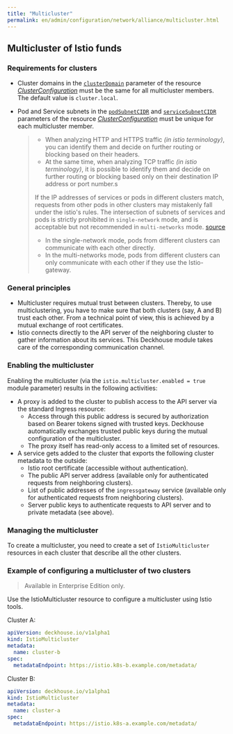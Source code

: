```yaml
---
title: "Multicluster"
permalink: en/admin/configuration/network/alliance/multicluster.html
---
```


## Multicluster of Istio funds

<!-- Transferred with minor modifications from https://deckhouse.io/products/kubernetes-platform/documentation/latest/modules/istio/#multicluster -->

### Requirements for clusters

* Cluster domains in the [`clusterDomain`](../../installing/configuration.html#clusterconfiguration-clusterdomain) parameter of the resource [_ClusterConfiguration_](../../installing/configuration.html#clusterconfiguration) must be the same for all multicluster members. The default value is `cluster.local`.

* Pod and Service subnets in the [`podSubnetCIDR`](../../installing/configuration.html#clusterconfiguration-podsubnetcidr) and [`serviceSubnetCIDR`](../../installing/configuration.html#clusterconfiguration-servicesubnetcidr) parameters of the resource [_ClusterConfiguration_](../../installing/configuration.html#clusterconfiguration) must be unique for each multicluster member.

  > - When analyzing HTTP and HTTPS traffic _(in istio terminology)_, you can identify them and decide on further routing or blocking based on their headers.
  > - At the same time, when analyzing TCP traffic _(in istio terminology)_, it is possible to identify them and decide on further routing or blocking based only on their destination IP address or port number.s
  >
  > If the IP addresses of services or pods in different clusters match, requests from other pods in other clusters may mistakenly fall under the istio's rules.
  > The intersection of subnets of services and pods is strictly prohibited in `single-network` mode, and is acceptable but not recommended in `multi-networks` mode.
  > [source](https://istio.io/latest/docs/ops/deployment/deployment-models/#single-network )
  >
  > - In the single-network mode, pods from different clusters can communicate with each other directly.
  > - In the multi-networks mode, pods from different clusters can only communicate with each other if they use the Istio-gateway.

### General principles

<div data-presentation="../../presentations/istio/multicluster_common_principles_en.pdf"></div>
<!--- Source: https://docs.google.com/presentation/d/1fmVDf-6yDSCEHhg_2vSvZcRkLSkQtUYrE6MISjZdb8Q/ --->

* Multicluster requires mutual trust between clusters. Thereby, to use multiclustering, you have to make sure that both clusters (say, A and B) trust each other. From a technical point of view, this is achieved by a mutual exchange of root certificates.
* Istio connects directly to the API server of the neighboring cluster to gather information about its services. This Deckhouse module takes care of the corresponding communication channel.

### Enabling the multicluster

Enabling the multicluster (via the `istio.multicluster.enabled = true` module parameter) results in the following activities:

* A proxy is added to the cluster to publish access to the API server via the standard Ingress resource:
  * Access through this public address is secured by  authorization based on Bearer tokens signed with trusted keys. Deckhouse automatically exchanges trusted public keys during the mutual configuration of the multicluster.
  * The proxy itself has read-only access to a limited set of resources.
* A service gets added to the cluster that exports the following cluster metadata to the outside:
  * Istio root certificate (accessible without authentication).
  * The public API server address (available only for authenticated requests from neighboring clusters).
  * List of public addresses of the `ingressgateway` service (available only for authenticated requests from neighboring clusters).
  * Server public keys to authenticate requests to API server and to private metadata (see above).

### Managing the multicluster

<div data-presentation="../../presentations/istio/multicluster_istio_multicluster_en.pdf"></div>
<!--- Source: https://docs.google.com/presentation/d/1fy3jIynIPTrJ5Whn4eqQxeLk7ORtipDxBWP3By4buoc/ --->

To create a multicluster, you need to create a set of `IstioMulticluster` resources in each cluster that describe all the other clusters.

<!-- Transferred with minor modifications from https://deckhouse.io/products/kubernetes-platform/documentation/latest/modules/istio/#multicluster -->

### Example of configuring a multicluster of two clusters

> Available in Enterprise Edition only.

Use the IstioMulticluster resource to configure a multicluster using Istio tools.

Cluster A:

```yaml
apiVersion: deckhouse.io/v1alpha1
kind: IstioMulticluster
metadata:
  name: cluster-b
spec:
  metadataEndpoint: https://istio.k8s-b.example.com/metadata/
```

Cluster B:

```yaml
apiVersion: deckhouse.io/v1alpha1
kind: IstioMulticluster
metadata:
  name: cluster-a
spec:
  metadataEndpoint: https://istio.k8s-a.example.com/metadata/
```

<!-- ## Multicluster of Cilium funds

Need content -->
